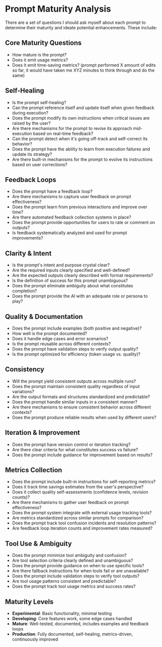 # Prompt Maturity Analysis

There are a set of questions I should ask myself about each prompt to determine their maturity and ideate potential enhancements. These include:

## Core Maturity Questions
* How mature is the prompt?
* Does it emit usage metrics?
* Does it emit time-saving metrics? (prompt performed X amount of edits so far, it would have taken me XYZ minutes to think through and do the same)

## Self-Healing
* Is the prompt self-healing?
* Can the prompt reference itself and update itself when given feedback during execution?
* Does the prompt modify its own instructions when critical issues are raised by the user?
* Are there mechanisms for the prompt to revise its approach mid-execution based on real-time feedback?
* Can the prompt detect when it's going off-track and self-correct its behavior?
* Does the prompt have the ability to learn from execution failures and update its strategy?
* Are there built-in mechanisms for the prompt to evolve its instructions based on user corrections?

## Feedback Loops
* Does the prompt have a feedback loop?
* Are there mechanisms to capture user feedback on prompt effectiveness?
* Does the prompt learn from previous interactions and improve over time?
* Are there automated feedback collection systems in place?
* Does the prompt provide opportunities for users to rate or comment on outputs?
* Is feedback systematically analyzed and used for prompt improvements?

## Clarity & Intent
* Is the prompt's intent and purpose crystal clear?
* Are the required inputs clearly specified and well-defined?
* Are the expected outputs clearly described with format requirements?
* Is the definition of success for this prompt unambiguous?
* Does the prompt eliminate ambiguity about what constitutes completion?
* Does the prompt provide the AI with an adequate role or persona to play?

## Quality & Documentation
* Does the prompt include examples (both positive and negative)?
* How well is the prompt documented?
* Does it handle edge cases and error scenarios?
* Is the prompt reusable across different contexts?
* Does the prompt have validation steps to verify output quality?
* Is the prompt optimized for efficiency (token usage vs. quality)?

## Consistency
* Will the prompt yield consistent outputs across multiple runs?
* Does the prompt maintain consistent quality regardless of input variations?
* Are the output formats and structures standardized and predictable?
* Does the prompt handle similar inputs in a consistent manner?
* Are there mechanisms to ensure consistent behavior across different contexts?
* Does the prompt produce reliable results when used by different users?

## Iteration & Improvement
* Does the prompt have version control or iteration tracking?
* Are there clear criteria for what constitutes success vs failure?
* Does the prompt include guidance for improvement based on results?

## Metrics Collection
* Does the prompt include built-in instructions for self-reporting metrics?
* Does it track time savings estimates from the user's perspective?
* Does it collect quality self-assessments (confidence levels, revision counts)?
* Are there mechanisms to gather user feedback on prompt effectiveness?
* Does the prompt system integrate with external usage tracking tools?
* Are metrics standardized across similar prompts for comparison?
* Does the prompt track tool confusion incidents and resolution patterns?
* Are feedback loop iteration counts and improvement rates measured?

## Tool Use & Ambiguity
* Does the prompt minimize tool ambiguity and confusion?
* Are tool selection criteria clearly defined and unambiguous?
* Does the prompt provide guidance on when to use specific tools?
* Are there fallback instructions for when tools fail or are unavailable?
* Does the prompt include validation steps to verify tool outputs?
* Are tool usage patterns consistent and predictable?
* Does the prompt track tool usage metrics and success rates?

## Maturity Levels
- **Experimental**: Basic functionality, minimal testing
- **Developing**: Core features work, some edge cases handled
- **Mature**: Well-tested, documented, includes examples and feedback loops
- **Production**: Fully documented, self-healing, metrics-driven, continuously improved
